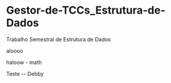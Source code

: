 # Gestor-de-TCCs_Estrutura-de-Dados
Trabalho Semestral de Estrutura de Dados

aloooo

haloow - math

Teste -- Debby
